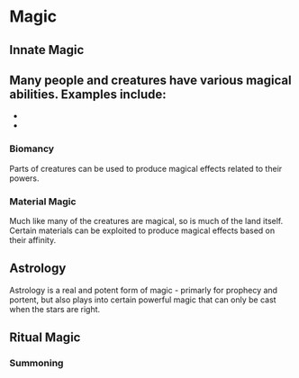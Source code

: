 # Magic




## Innate Magic

Many people and creatures have various magical abilities. Examples include:
- 
- 
-  

### Biomancy

Parts of creatures can be used to produce magical effects related to their powers.

### Material Magic

Much like many of the creatures are magical, so is much of the land itself.
Certain materials can be exploited to produce magical effects based on their affinity.

## Astrology

Astrology is a real and potent form of magic - primarly for prophecy and portent, but also plays into certain powerful magic that can only be cast when the stars are right.

## Ritual Magic

### Summoning
